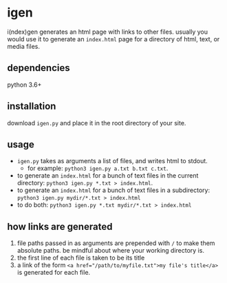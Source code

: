 # igen

i(ndex)gen generates an html page with links to other files.
usually you would use it to generate an `index.html` page for a directory of
html, text, or media files.

## dependencies

python 3.6+

## installation

download `igen.py` and place it in the root directory of your site.

## usage

- `igen.py` takes as arguments a list of files, and writes html to stdout.
  - for example: `python3 igen.py a.txt b.txt c.txt`.
- to generate an `index.html` for a bunch of text files in the current
  directory: `python3 igen.py *.txt > index.html`.
- to generate an `index.html` for a bunch of text files in a subdirectory:
  `python3 igen.py mydir/*.txt > index.html`
- to do both: `python3 igen.py *.txt mydir/*.txt > index.html`

## how links are generated

1. file paths passed in as arguments are prepended with `/` to make them
   absolute paths. be mindful about where your working directory is.
2. the first line of each file is taken to be its title
3. a link of the form `<a href="/path/to/myfile.txt">my file's title</a>` is
   generated for each file.
